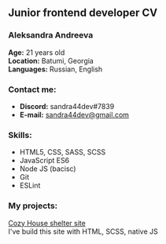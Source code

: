 ## Junior frontend developer CV
### Aleksandra Andreeva
**Age:** 21 years old  
**Location:** Batumi, Georgia  
**Languages:** Russian, English

### Contact me:
- **Discord:** sandra44dev#7839
- **E-mail:** sandra44dev@gmail.com

### Skills:
- HTML5, CSS, SASS, SCSS
- JavaScript ES6
- Node JS (bacisc)
- Git
- ESLint

### My projects:
[Cozy House shelter site](https://rolling-scopes-school.github.io/sandra44dev-JSFE2022Q1/shelter/pages/main/)  
I've build this site with HTML, SCSS, native JS